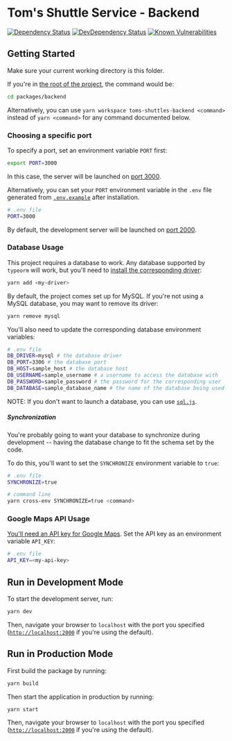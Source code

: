 # Tom's Shuttle Service - Backend

[![Dependency Status](https://img.shields.io/david/vikr01/toms-shuttles.svg?label=dependencies&path=packages/backend)](https://david-dm.org/vikr01/toms-shuttles?path=packages/backends)
[![DevDependency Status](https://img.shields.io/david/dev/vikr01/toms-shuttles.svg?label=devDependencies&path=packages/backend)](https://david-dm.org/vikr01/toms-shuttles?path=packages/backend&type=dev)
[![Known Vulnerabilities](https://snyk.io/test/github/vikr01/toms-shuttles/badge.svg?targetFile=packages/backend/package.json)](https://snyk.io/test/github/vikr01/toms-shuttles?targetFile=packages/backend/package.json)

## Getting Started

Make sure your current working directory is this folder.

If you're in [the root of the project](../..), the command would be:

```bash
cd packages/backend
```

Alternatively, you can use `yarn workspace toms-shuttles-backend <command>` instead of `yarn <command>` for any command documented below.

### Choosing a specific port

To specify a port, set an environment variable `PORT` first:

```bash
export PORT=3000
```

In this case, the server will be launched on [port 3000](http://localhost:3000).

Alternatively, you can set your `PORT` environment variable in the `.env` file generated from [`.env.example`](./.env.example) after installation.

```bash
# .env file
PORT=3000
```

By default, the development server will be launched on [port 2000](http://localhost:2000).

### Database Usage

This project requires a database to work. Any database supported by `typeorm` will work, but you'll need to [install the corresponding driver](https://github.com/typeorm/typeorm#installation):

```bash
yarn add <my-driver>
```

By default, the project comes set up for MySQL. If you're not using a MySQL database, you may want to remove its driver:

```bash
yarn remove mysql
```

You'll also need to update the corresponding database environment variables:

```bash
# .env file
DB_DRIVER=mysql # the database driver
DB_PORT=3306 # the database port
DB_HOST=sample_host # the database host
DB_USERNAME=sample_username # a username to access the database with
DB_PASSWORD=sample_password # the password for the corresponding user
DB_DATABASE=sample_database_name # the name of the database being used
```

NOTE: If you don't want to launch a database, you can use [`sql.js`](https://github.com/kripken/sql.js/).

##### Synchronization

You're probably going to want your database to synchronize during development -- having the database change to fit the schema set by the code.

To do this, you'll want to set the `SYNCHRONIZE` environment variable to `true`:

```bash
# .env file
SYNCHRONIZE=true

# command line
yarn cross-env SYNCHRONIZE=true <command>
```

### Google Maps API Usage

[You'll need an API key for Google Maps](https://developers.google.com/maps/documentation/javascript/get-api-key). Set the API key as an environment variable `API_KEY`:

```bash
# .env file
API_KEY=<my-api-key>
```

## Run in Development Mode

To start the development server, run:

```bash
yarn dev
```

Then, navigate your browser to `localhost` with the port you specified ([`http://localhost:2000`](http://localhost:2000) if you're using the default).

## Run in Production Mode

First build the package by running:

```bash
yarn build
```

Then start the application in production by running:

```bash
yarn start
```

Then, navigate your browser to `localhost` with the port you specified ([`http://localhost:2000`](http://localhost:2000) if you're using the default).
